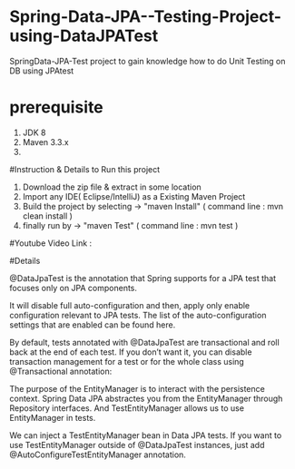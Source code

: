 # Spring-Data-JPA--Testing-Project-using-DataJPATest
SpringData-JPA-Test project to gain knowledge how to do Unit Testing on DB using JPAtest
# prerequisite
1. JDK 8 
2. Maven 3.3.x
3. 
#Instruction & Details to Run this project

1. Download the zip file & extract in some location
2. Import any IDE( Eclipse/IntelliJ) as a Existing Maven Project
3. Build the project by selecting -> "maven Install" ( command line : mvn clean install )
4. finally run by -> "maven Test"  ( command line : mvn test )

#Youtube Video Link : 


#Details

@DataJpaTest is the annotation that Spring supports for a JPA test that focuses only on JPA components.

It will disable full auto-configuration and then, apply only enable configuration relevant to JPA tests. The list of the auto-configuration settings that are enabled can be found here.

By default, tests annotated with @DataJpaTest are transactional and roll back at the end of each test. If you don’t want it, you can disable transaction management for a test or for the whole class using @Transactional annotation:

The purpose of the EntityManager is to interact with the persistence context. Spring Data JPA abstractes you from the EntityManager through Repository interfaces. And TestEntityManager allows us to use EntityManager in tests.

We can inject a TestEntityManager bean in Data JPA tests. If you want to use TestEntityManager outside of @DataJpaTest instances, just add @AutoConfigureTestEntityManager annotation.
